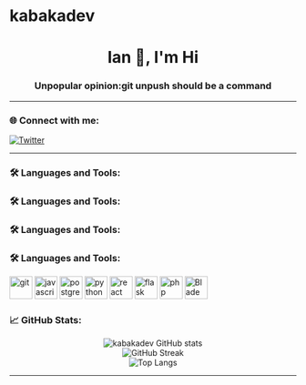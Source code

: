 # kabakadev

<h1 align="center">Ian 👋, I'm Hi </h1>
<h3 align="center">Unpopular opinion:git unpush should be a command</h3>

---

### 🌐 Connect with me:

[![Twitter](https://img.shields.io/badge/Twitter-1DA1F2?style=flat&logo=twitter&logoColor=white)](https://x.com/kabaka_ian)

---

### 🛠️ Languages and Tools:

### 🛠️ Languages and Tools:

### 🛠️ Languages and Tools:

### 🛠️ Languages and Tools:

<p align="left">
  <img src="https://cdn.jsdelivr.net/gh/devicons/devicon/icons/git/git-plain.svg" height="40" alt="git"/>
  <img src="https://cdn.jsdelivr.net/gh/devicons/devicon/icons/javascript/javascript-original.svg" height="40" alt="javascript"/>
  <img src="https://cdn.jsdelivr.net/gh/devicons/devicon/icons/postgresql/postgresql-original.svg" height="40" alt="postgresql"/>
  <img src="https://cdn.jsdelivr.net/gh/devicons/devicon/icons/python/python-original.svg" height="40" alt="python"/>
  <img src="https://cdn.jsdelivr.net/gh/devicons/devicon/icons/react/react-original.svg" height="40" alt="react"/>
  <img src="https://cdn.jsdelivr.net/gh/devicons/devicon/icons/flask/flask-original.svg" height="40" alt="flask"/>
  <img src="https://cdn.jsdelivr.net/gh/devicons/devicon/icons/php/php-original.svg" height="40" alt="php"/>
  <img src="https://cdn.jsdelivr.net/gh/devicons/devicon/icons/laravel/laravel-original-wordmark.svg" height="40" alt="Blade (via Laravel)"/>
</p>

### 📈 GitHub Stats:

<p align="center">
  <img src="https://github-readme-stats.vercel.app/api?username=kabakadev&show_icons=true&theme=tokyonight" alt="kabakadev GitHub stats" />
  <br/>
  <img src="https://github-readme-streak-stats.herokuapp.com/?user=kabakadev&theme=tokyonight" alt="GitHub Streak" />
  <br/>
  <img src="https://github-readme-stats.vercel.app/api/top-langs/?username=kabakadev&layout=compact&theme=tokyonight" alt="Top Langs" />
</p>

---

<!-- Optional Trophy section -->
<!--
### 🏆 GitHub Trophies:

<p align="center">
  <img src="https://github-profile-trophy.vercel.app/?username=kabakadev&theme=tokyonight&no-frame=true&margin-w=10" />
</p>
-->
